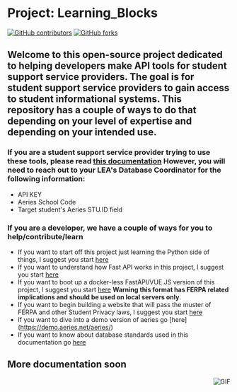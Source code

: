 # Project: Learning_Blocks

[![GitHub contributors](https://img.shields.io/github/contributors/code4sac/learning-blocks)](https://github.com/code4sac/learning-blocks/graphs/contributors)
[![GitHub forks](https://img.shields.io/github/forks/code4sac/learning-blocks)](https://github.com/code4sac/learning-blocks/network/members)

## Welcome to this open-source project dedicated to helping developers make API tools for student support service providers. The goal is for student support service providers to gain access to student informational systems. This repository has a couple of ways to do that depending on your level of expertise and depending on your intended use.

### If you are a student support service provider trying to use these tools, please read [this documentation](https://github.com/code4sac/learning-blocks/blob/main/Documentation%20Directory/SSSP_Read_Me.md) However, you will need to reach out to your LEA's Database Coordinator for the following information:

- API KEY
- Aeries School Code
- Target student's Aeries STU.ID field

### If you are a developer, we have a couple of ways for you to help/contribute/learn

- If you want to start off this project just learning the Python side of things, I suggest you
  start [here](https://github.com/code4sac/learning-blocks/blob/main/Documentation%20Directory/Individual_scripts.md)
- If you want to understand how Fast API works in this project, I suggest you
  start [here](https://github.com/code4sac/learning-blocks/blob/main/Documentation%20Directory/FastAPI_setup.md)
- If you want to boot up a docker-less FastAPI/VUE.JS version of this project, I suggest you
  start [here](https://github.com/code4sac/learning-blocks/tree/main/Learning-Blocks-No-Docker-Version) <strong>Warning
  this format has FERPA related implications and should be used on local servers only</strong>.
- If you want to begin building a website that will pass the muster of FERPA and other Student Privacy laws, I suggest
  you start [here](https://github.com/code4sac/learning-blocks/tree/main/Learning-Blocks-Docker-Version)
- If you want to dive into a demo version of aeries go [here] (https://demo.aeries.net/aeries/)
- If you want to know about database standards used in this documentation go [here](https://www.imsglobal.org/oneroster-v11-final-csv-tables#_Toc480293254 )

## More documentation soon

<img align="right" alt="GIF" src="https://i.pinimg.com/originals/e4/26/70/e426702edf874b181aced1e2fa5c6cde.gif" />
